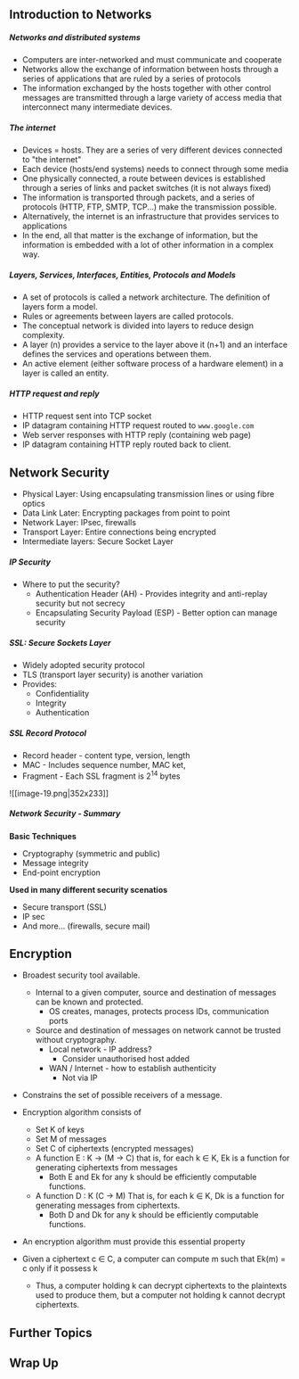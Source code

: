 ## Introduction to Networks

##### Networks and distributed systems

- Computers are inter-networked and must communicate and cooperate
- Networks allow the exchange of information between hosts through a series of applications that are ruled by a series of protocols
- The information exchanged by the hosts together with other control messages are transmitted through a large variety of access media that interconnect many intermediate devices. 

##### The internet

- Devices = hosts. They are a series of very different devices connected to "the internet"
- Each device (hosts/end systems) needs to connect through some media
- One physically connected, a route between devices is established through a series of links and packet switches (it is not always fixed)
- The information is transported through packets, and a series of protocols (HTTP, FTP, SMTP, TCP...) make the transmission possible.
- Alternatively, the internet is an infrastructure that provides services to applications 
- In the end, all that matter is the exchange of information, but the information is embedded with a lot of other information in a complex way. 

##### Layers, Services, Interfaces, Entities, Protocols and Models

- A set of protocols is called a network architecture. The definition of layers form a model.
- Rules or agreements between layers are called protocols. 
- The conceptual network is divided into layers to reduce design complexity. 
- A layer (n) provides a service to the layer above it (n+1) and an interface defines the services and operations between them. 
- An active element (either software process of a hardware element) in a layer is called an entity. 

##### HTTP request and reply

- HTTP request sent into TCP socket
- IP datagram containing HTTP request routed to ``www.google.com`` 
- Web server responses with HTTP reply (containing web page)
- IP datagram containing HTTP reply routed back to client. 

## Network Security

- Physical Layer: Using encapsulating transmission lines or using fibre optics
- Data Link Later: Encrypting packages from point to point
- Network Layer: IPsec, firewalls
- Transport Layer: Entire connections being encrypted
- Intermediate layers: Secure Socket Layer

##### IP Security

- Where to put the security?
	- Authentication Header (AH) - Provides integrity and anti-replay security but not secrecy
	- Encapsulating Security Payload (ESP) - Better option can manage security

##### SSL: Secure Sockets Layer

- Widely adopted security protocol
- TLS (transport layer security) is another variation
- Provides:
	- Confidentiality
	- Integrity
	- Authentication

##### SSL Record Protocol

- Record header - content type, version, length
- MAC - Includes sequence number, MAC ket, 
- Fragment - Each SSL fragment is 2<sup>14</sup> bytes

![[image-19.png|352x233]]

##### Network Security - Summary

**Basic Techniques**
- Cryptography (symmetric and public)
- Message integrity
- End-point encryption

**Used in many different security scenatios**
- Secure transport (SSL)
- IP sec
- And more... (firewalls, secure mail)

## Encryption

- Broadest security tool available. 
	- Internal to a given computer, source and destination of messages can be known and protected. 
		- OS creates, manages, protects process IDs, communication ports
	- Source and destination of messages on network cannot be trusted without cryptography.
		- Local network - IP address?
			- Consider unauthorised host added
		- WAN / Internet - how to establish authenticity
			- Not via IP

- Constrains the set of possible receivers of a message. 
- Encryption algorithm consists of
	- Set K of keys
	- Set M of messages
	- Set C of ciphertexts (encrypted messages)
	- A function E : K -> (M -> C) that is, for each k ∈ K, Ek is a function for generating ciphertexts from messages
		- Both E and Ek for any k should be efficiently computable functions. 
	- A function D : K (C -> M) That is, for each k ∈ K, Dk is a function for generating messages from ciphertexts. 
		- Both D and Dk for any k should be efficiently computable functions. 

- An encryption algorithm must provide this essential property
- Given a ciphertext  c ∈ C, a computer can compute m such that Ek(m) = c only if it possess k
	- Thus, a computer holding k can decrypt ciphertexts to the plaintexts used to produce them, but a computer not holding k cannot decrypt ciphertexts.   
## Further Topics



## Wrap Up

